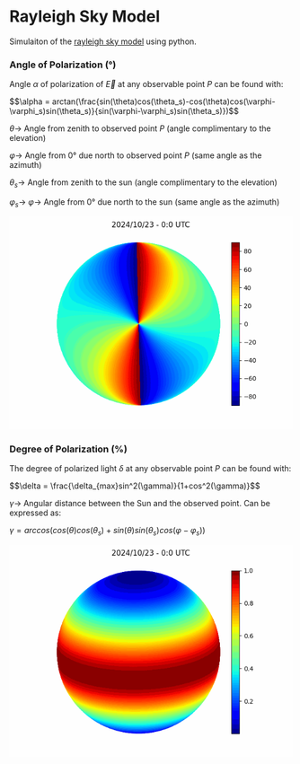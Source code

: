# Rayleigh Sky Model
Simulaiton of the [rayleigh sky model](https://en.wikipedia.org/wiki/Rayleigh_sky_model) using python.

### Angle of Polarization (°)
Angle $\alpha$ of polarization of $\vec{E}$ at any observable point $P$ can be found with:

<p style="text-align: left;">
$$\alpha = arctan(\frac{sin(\theta)cos(\theta_s)-cos(\theta)cos(\varphi-\varphi_s)sin(\theta_s)}{sin(\varphi-\varphi_s)sin(\theta_s)})$$
</p>

$\theta \to$  Angle from zenith to observed point $P$ (angle 
complimentary to the elevation)

$\varphi \to$ Angle from $0°$ due north to observed point $P$ (same angle as the azimuth)

$\theta_s \to$ Angle from zenith to the sun (angle complimentary to the elevation)

$\varphi_s \to$ $\varphi \to$ Angle from $0°$ due north to the sun (same angle as the azimuth)

![Angle of Polarization](aop.gif)

### Degree of Polarization (%)
The degree of polarized light $\delta$ at any observable point $P$ can be found with:

<p style="text-align: left;">
$$\delta = \frac{\delta_{max}sin^2(\gamma)}{1+cos^2(\gamma)}$$
</p>

$\gamma \to$ Angular distance between the Sun and the observed point. Can be expressed as:

$\gamma = arccos(cos(\theta)cos(\theta_s)+sin(\theta)sin(\theta_s)cos(\varphi-\varphi_s))$

![Degree of Polarization](dop.gif)
